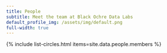 ```yaml
---
title: People
subtitle: Meet the team at Black Ochre Data Labs
default_profile_img: /assets/img/default.png
full-width: true
---
```

<html>
<style>

 .grid { 
  display: grid;
  grid-template-columns: 200px 200px 200px 200px 200px 200px;
  grid-template-rows: auto;
  grid-gap: 10px;
  align-items: center;
  margin-left: 5rem;
  margin-right: 5rem;
  word-break: normal
  }

</style>

<main class="grid">
{% include list-circles.html items=site.data.people.members %}
</main>
</html>
